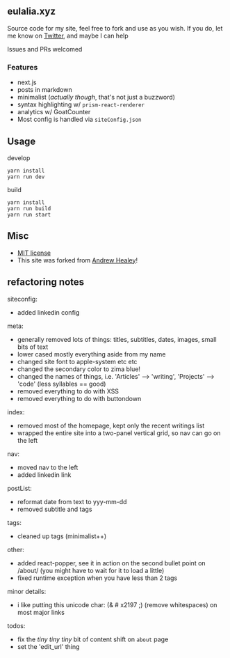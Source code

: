 ## eulalia.xyz

Source code for my site, feel free to fork and use as you wish. If you do, let me know on [Twitter](https://twitter.com/eulalia0495), and maybe I can help

Issues and PRs welcomed

### Features
- next.js
- posts in markdown
- minimalist (_actually though_, that's not just a buzzword)
- syntax highlighting w/ `prism-react-renderer`
- analytics w/ GoatCounter
- Most config is handled via `siteConfig.json`

## Usage

develop
```
yarn install
yarn run dev
```
build
```
yarn install
yarn run build
yarn run start
```

## Misc
- [MIT license](https://opensource.org/licenses/MIT)
- This site was forked from [Andrew Healey](https://healeycodes.com/articles)!

## refactoring notes

siteconfig:
- added linkedin config

meta:
- generally removed lots of things: titles, subtitles, dates, images, small bits of text
- lower cased mostly everything aside from my name
- changed site font to apple-system etc etc
- changed the secondary color to zima blue!
- changed the names of things, i.e. 'Articles' ——> 'writing', 'Projects' ——> 'code' (less syllables == good)
- removed everything to do with XSS
- removed everything to do with buttondown

index:
- removed most of the homepage, kept only the recent writings list
- wrapped the entire site into a two-panel vertical grid, so nav can go on the left

nav:
- moved nav to the left
- added linkedin link

postList:
- reformat date from text to yyy-mm-dd
- removed subtitle and tags

tags:
- cleaned up tags (minimalist++)

other:
- added react-popper, see it in action on the second bullet point on /about/ (you might have to wait for it to load a little)
- fixed runtime exception when you have less than 2 tags

minor details:
- i like putting this unicode char: (& # x2197 ;) (remove whitespaces) on most major links

todos:
- fix the _tiny tiny tiny_ bit of content shift on `about` page
- set the 'edit_url' thing
